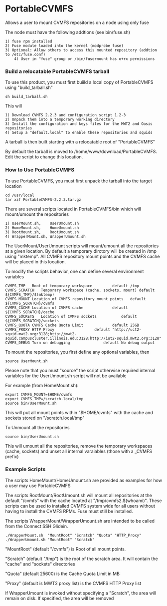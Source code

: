 PortableCVMFS
=============

Allows a user to mount CVMFS repositories on a node using only fuse


The node must have the following addtions (see bin/fuse.sh)

	1) fuse rpm installed
	2) Fuse module loaded into the kernel (modprobe fuse)
	3) Optional: Allow others to access this mounted repository (addtion to /etc/fuse.conf)
        4) User in "fuse" group or /bin/fusermount has o+rx permissions



### Build a relocatable PortableCVMFS tarball ###

To use this product, you must first buiild a local copy of PortableCVMFS using "build_tarball.sh"

	sh build_tarball.sh


This will 

	1) Download CVMFS 2.2.3 and configuration script 1.2-3
	2) Unpack them into a temporary working directory
	3) Install the configuration and keys files for the MWT2 and Oasis repositories
	4) Setup a "default.local" to enable these repositories and squids

A tarball is then built starting with a relocatable root of "PortableCVMFS"

By default the tarball is moved to /home/www/download/PortableCVMFS. Edit the script to change this location.




### How to Use PortableCVMFS ###

To use PortableCVMFS, you must first unpack the tarball into the target location

	cd /usr/local
	tar xzf PortableCVMFS-2.2.3.tar.gz


There are several scripts located in PortableCVMFS/bin which will mount/umount the repositories

	1) UserMount.sh,    UserUmount.sh
	2) HomeMount.sh,    HomeUmount.sh
	3) RootMount.sh,    RootUmount.sh
	4) WrapperMount.sh, WrapperUmount.sh


The UserMount/UserUmount scripts will mount/umount all the repositories at a given location.
By default a temporary dirctory will be created in /tmp using "mktemp".
All CVMFS repository mount points and the CVMFS cache will be placed in this location.


To modify the scripts behavior, one can define several environment variables

	CVMFS_TMP	Root of temporary workspace			default /tmp
	CVMFS_SCRATCH	Temporary workspace (cache, sockets, mount)	default ${CVMFS_TMP}/$(mktemp)
	CVMFS_MOUNT	Location of CVMFS repository mount points	default ${CVMFS_SCRATCH}/cvmfs
	CVMFS_CACHE	Location of CVMFS cache				default ${CVMFS_SCRATCH}/cache
	CVMFS_SOCKETS	Location of CVMFS sockets			default ${CVMFS_SCRATCH}/sockets
	CVMFS_QUOTA	CVMFS Cache Quota Limit				default 25GB
	CVMFS_PROXY	HTTP Proxy					default "http://uct2-squid.mwt2.org:3128;http://mwt2-squid.campuscluster.illinois.edu:3128;http://iut2-squid.mwt2.org:3128"
	CVMFS_DEBUG	Turn on debugging				default No debug output


To mount the repositories, you first define any optional variables, then 

	source UserMount.sh

Please note that you must "source" the script otherwise required internal variables 
for the UserUmount.sh script will not be available


For example (from HomeMount.sh):

	export CVMFS_MOUNT=$HOME/cvmfs
	export CVMFS_TMP=/scratch.local/tmp
	source bin/UserMount.sh

This will put all mount points within "$HOME/cvmfs" with the cache and sockets stored on "/scratch.local/tmp"


To Unmount all the repositories

	source bin/UserUmount.sh


This will umount all the repositories, remove the temporary workspaces (cache, sockets) 
and unset all internal varaiables (those with a _CVMFS prefix)




### Example Scripts ###


The scripts HomeMount/HomeUmount.sh are provided as examples for how a user may use PortableCVMFS



The scripts RootMount/RootUmount.sh will mount all repositories at the default "/cvmfs"
with the cache located at "/tmp/cvmfs2.$(whoami)". These scripts can be used to installed CVMFS
system wide for all users without having to install the CVMFS RPMs. Fuse must still be installed.


The scripts WrapperMount/WrapperUmount.sh are intended to be called from the Connect SSH Glidein.

	./WrapperMount.sh  "MountRoot" "Scratch" "Quota" "HTTP_Proxy"
	./WrapperUmount.sh "MountRoot" "Scratch"

"MountRoot" (default "/cvmfs") is Root of all mount points.

"Scratch" (default "/tmp") is the root of the scratch area.
It will contain the "cache" and "sockets" directories


"Quota" (default 25600) is the Cache Quota Limit in MB

"Proxy" (default is MWT2 proxy list) is the CVMFS HTTP Proxy list



If WrapperUmount is invoked without specifying a "Scratch",
the area will remain on disk. If specified, the area will be removed

